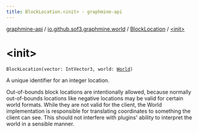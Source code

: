```yaml
---
title: BlockLocation.<init> - graphmine-api
---
```


[graphmine-api](../../index.html) / [io.github.sof3.graphmine.world](../index.html) / [BlockLocation](index.html) / [&lt;init&gt;](./-init-.html)

# &lt;init&gt;

`BlockLocation(vector: IntVector3, world: `[`World`](../-world.html)`)`

A unique identifier for an integer location.

Out-of-bounds block locations are intentionally allowed, because normally out-of-bounds locations like negative
locations may be valid for certain world formats. While they are not valid for the client, the World implementation
is responsible for translating coordinates to something the client can see. This should not interfere with plugins'
ability to interpret the world in a sensible manner.

